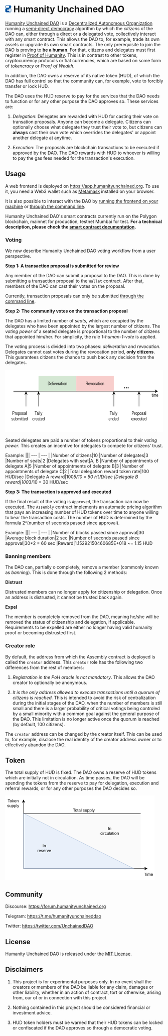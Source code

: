 # <img src="assets/logo.png" alt="Humanity Unchained DAO" height="22px"> Humanity Unchained DAO

[Humanity Unchained DAO](https://humanityunchained.org) is a [Decentralized Autonomous Organization](https://en.wikipedia.org/wiki/Decentralized_autonomous_organization) running a [semi-direct democracy](https://en.wikipedia.org/wiki/Semi-direct_democracy) algorithm by which the *citizens* of the DAO can, either through a direct or a delegated vote, collectively interact with any smart contract. This allows the DAO to, for example, trade its own assets or upgrade its own smart contracts. The only prerequisite to join the DAO is proving to **be a human**. For that, citizens and delegates must first register in [Proof of Humanity](https://www.proofofhumanity.id). This is in contrast to other tokens, cryptocurrency protocols or fiat currencies, which are based on some form of *tokencracy* or *Proof of Wealth*.

In addition, the DAO owns a reserve of its native token (HUD), of which the DAO has full control so that the community can, for example, vote to forcibly transfer or lock HUD.

The DAO uses the HUD reserve to pay for the services that the DAO needs to function or for any other purpose the DAO approves so. These services are:

1. *Delegation*: Delegates are rewarded with HUD for casting their vote on transation proposals. Anyone can become a delegate. Citizens can optionally choose what delegate they trust their vote to, but citizens can **always** cast their own vote which overrides the delegates' or appoint another delegate at anytime.

2. *Execution*: The proposals are blockchain transactions to be executed if approved by the DAO. The DAO rewards with HUD to whoever is willing to pay the gas fees needed for the transaction's execution.


## Usage

A web frontend is deployed on https://app.humanityunchained.org. To use it, you need a Web3 wallet such as [Metamask](https://metamask.io) installed on your browser.

It is also possible to interact with the DAO by [running the frontend on your machine](frontend/README.md#runLocally) or [through the command line](smart_contracts/README.md#runTasks).

Humanity Unchained DAO's smart contracts currently run on the Polygon blockchain, mainnet for production, testnet Mumbai for test. **For a technical description, please check the [smart contract documentation](smart_contracts/README.md).**

### Voting

We now describe Humanity Unchained DAO voting workflow from a user perspective.

**Step 1: A transaction proposal is submitted for review**

Any member of the DAO can submit a proposal to the DAO. This is done by submitting a transaction proposal to the `Wallet` contract. After that, members of the DAO can cast their votes on the proposal.

Currently, transaction proposals can only be submitted [through the command line](smart_contracts/README.md#runTasks).


**Step 2: The community votes on the transaction proposal**

The DAO has a limited number of *seats*, which are occupied by the delegates who have been appointed by the largest number of citizens. The *voting power* of a seated delegate is proportional to the number of citizens that appointed him/her. For simplicity, the rule *1-human-1-vote* is applied.

The voting process is divided into two phases: *deliveration* and *revocation*. Delegates cannot cast votes during the revocation period, **only citizens**. This guarantees citizens the chance to push back any decision from the delegates.

<img src="assets/timeline.png" alt="Timeline" height="200px">

Seated delegates are paid a number of tokens proportional to their *voting power*. This creates an incentive for delegates to compete for citizens’ trust.

Example:
|||
--- | --- |
|Number of citizens|10
|Number of delegates|3
|Number of seats|2
|Delegates with seat|A, B
|Number of appointments of delegate A|5
|Number of appointments of delegate B|3
|Number of appointments of delegate C|2
|Total delegation reward token rate|100 HUD/sec
|Delegate A reward|100*5/10 = 50 HUD/sec
|Delegate B reward|100*3/10 = 30 HUD/sec


**Step 3: The transaction is approved and executed**

If the final result of the voting is `Approved`, the transaction can now be executed. The `Assembly` contract implements an automatic pricing algorithm that pays an increasing number of HUD tokens over time to anyone willing to bear the transaction costs. The number of HUD is determined by the formula 2^(number of seconds passed since approval).

Example:
|||
--- | --- |
|Number of blocks passed since approval|30
|Average block duration|2 sec
|Number of seconds passed since approval|30*2 = 60 sec
|Reward|1.15292150460685E+018 ~= 1.15 HUD

### Banning members

The DAO can, partially o completely, remove a member (commonly known as <i>banning</i>). This is done through the following 2 methods:

**Distrust**

Distrusted members can no longer apply for citizenship or delegation. Once an address is distrusted, it cannot be trusted back again.

**Expel**

The member is completely removed from the DAO, meaning he/she will be removed the status of citizenship and delegation, if applicable. Requirements to be expelled are either no longer having valid humanity proof or becoming distrusted first.

### Creator role

By default, the address from which the Assembly contract is deployed is called the `creator` address. This `creator` role has the following two differences from the rest of members:

1. *Registration in the PoH oracle is not mandatory*. This allows the DAO creator to optionally be anonymous.

2. *It is the only address allowed to execute transactions until a quorum of citizens is reached.*
This is intended to avoid the risk of centralization during the initial stages of the DAO, when the number of members is still small and there is a larger probability of critical votings being controled by a small minority with a common goal against the general purpose of the DAO. This limitation is no longer active once the quorum is reached (by default, 100 citizens).

The `creator` address can be changed by the creator itself. This can be used to, for example, disclose the real identity of the creator address owner or to effectively abandon the DAO.


## Token

The total supply of HUD is fixed. The DAO owns a reserve of HUD tokens which are initially not in circulation. As time passes, the DAO will be spending the tokens from the reserve to pay for delegation, execution and referral rewards, or for any other purposes the DAO decides so.

<img src="assets/token_supply.png" alt="Token supply" height="270px">

## <a name="community"></a> Community

Discourse: https://forum.humanityunchained.org

Telegram: https://t.me/humanityunchaineddao

Twitter: https://twitter.com/UnchainedDAO

## License

Humanity Unchained DAO is released under the [MIT License](LICENSE).


## Disclaimers

1. This project is for experimental purposes only. In no event shall the creators or members of the DAO be liable for any claim, damages or other liability, whether in an action of contract, tort or otherwise, arising from, our of or in connection with this project.

2. Nothing contained in this project should be considered financial or investment advice.

3. HUD token holders must be warned that their HUD tokens can be locked or confiscated if the DAO approves so through a democratic voting.
